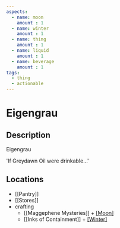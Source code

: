 ```yaml
---
aspects: 
  - name: moon
    amount : 1
  - name: winter
    amount : 1
  - name: thing
    amount : 1
  - name: liquid
    amount : 1
  - name: beverage
    amount : 1
tags:
  - thing
  - actionable
---
```


# Eigengrau

## Description
Eigengrau

'If Greydawn Oil were drinkable…'
## Locations
- [[Pantry]]
- [[Stores]]
- crafting
	- [[Maggephene Mysteries]] + [[Moon]](5)
	- [[Inks of Containment]] + [[Winter]](5)